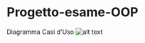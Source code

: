 # Progetto-esame-OOP

Diagramma Casi d'Uso
![alt text](https://github.com/Sebastianelli-Nicola/repo/blob/main/Diagramma%20Casi%20d'Uso.jpg?raw=true)
